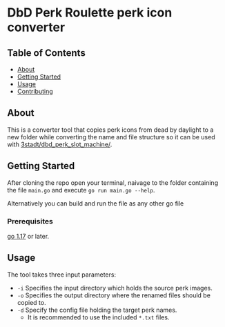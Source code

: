 # DbD Perk Roulette perk icon converter

## Table of Contents

- [About](#about)
- [Getting Started](#getting_started)
- [Usage](#usage)
- [Contributing](../CONTRIBUTING.md)

## About <a name = "about"></a>

This is a converter tool that copies perk icons from dead by daylight to a new folder while converting the name and file structure so it can be used with [3stadt/dbd_perk_slot_machine/](https://github.com/3stadt/dbd_perk_slot_machine/).

## Getting Started <a name = "getting_started"></a>

After cloning the repo open your terminal, naivage to the folder containing the file `main.go` and execute `go run main.go --help`.

Alternatively you can build and run the file as any other go file

### Prerequisites

[go 1.17](https://golang.org/dl/) or later.

## Usage <a name = "usage"></a>

The tool takes three input parameters:

- `-i` Specifies the input directory which holds the source perk images.
- `-o` Specifies the output directory where the renamed files should be copied to.
- `-d` Specify the config file holding the target perk names.
    - It is recommended to use the included `*.txt` files.